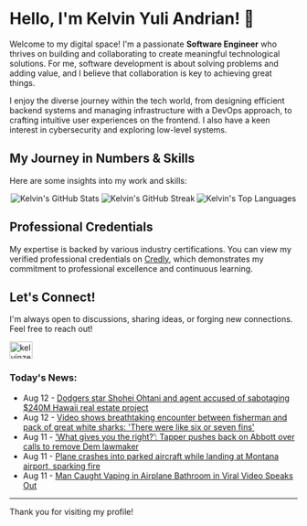 # Hello, I'm Kelvin Yuli Andrian! 👋

Welcome to my digital space! I'm a passionate **Software Engineer** who thrives on building and collaborating to create meaningful technological solutions. For me, software development is about solving problems and adding value, and I believe that collaboration is key to achieving great things.

I enjoy the diverse journey within the tech world, from designing efficient backend systems and managing infrastructure with a DevOps approach, to crafting intuitive user experiences on the frontend. I also have a keen interest in cybersecurity and exploring low-level systems.

## My Journey in Numbers & Skills

Here are some insights into my work and skills:

<p align="center">
  <img src="https://github-readme-stats.vercel.app/api?username=kelvinzer0&show_icons=true&theme=radical" alt="Kelvin's GitHub Stats" />
  <img src="https://github-readme-streak-stats.herokuapp.com/?user=kelvinzer0&theme=radical" alt="Kelvin's GitHub Streak" />
  <img src="https://github-readme-stats.vercel.app/api/top-langs/?username=kelvinzer0&layout=compact&theme=radical" alt="Kelvin's Top Languages" />
</p>

## Professional Credentials

My expertise is backed by various industry certifications. You can view my verified professional credentials on [Credly](https://www.credly.com/users/kelvin-yuli-andrian/badges), which demonstrates my commitment to professional excellence and continuous learning.

## Let's Connect!

I'm always open to discussions, sharing ideas, or forging new connections. Feel free to reach out!

<p align="left">
    <a href="https://linkedin.com/in/kelvinzero" target="blank"><img align="center" src="https://cdn.jsdelivr.net/npm/simple-icons@3.0.1/icons/linkedin.svg" alt="kelvinzero" height="30" width="40" /></a>
</p>

### Today's News:

<!-- feed start -->
- Aug 12 - [Dodgers star Shohei Ohtani and agent accused of sabotaging $240M Hawaii real estate project](https://www.yahoo.com/news/articles/dodgers-star-shohei-ohtani-agent-023834155.html)
- Aug 12 - [Video shows breathtaking encounter between fisherman and pack of great white sharks: 'There were like six or seven fins'](https://www.yahoo.com/news/articles/video-shows-breathtaking-encounter-between-000500589.html)
- Aug 11 - [‘What gives you the right?’: Tapper pushes back on Abbott over calls to remove Dem lawmaker](https://www.yahoo.com/news/videos/gives-tapper-pushes-back-abbott-224600546.html)
- Aug 11 - [Plane crashes into parked aircraft while landing at Montana airport, sparking fire](https://www.yahoo.com/news/articles/plane-crashes-other-aircraft-while-220736788.html)
- Aug 11 - [Man Caught Vaping in Airplane Bathroom in Viral Video Speaks Out](https://www.yahoo.com/news/videos/man-caught-vaping-airplane-bathroom-210518353.html)
<!-- feed end -->

---

Thank you for visiting my profile!